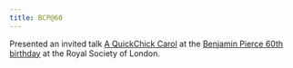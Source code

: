 ```yaml
---
title: BCP@60
---
```


Presented an invited talk [A QuickChick Carol](/pdf/QuickChickCarol.pdf)
at the [Benjamin Pierce 60th birthday](https://harrisongoldste.in/bcp-60th/) at the
Royal Society of London.
